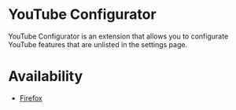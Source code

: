 # YouTube Configurator
YouTube Configurator is an extension that allows you to configurate YouTube features that are unlisted in the settings page.

# Availability
- [Firefox](https://addons.mozilla.org/nl/firefox/addon/youtube-shorts-blocker/)
